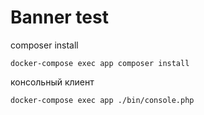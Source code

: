 # Banner test

composer install
```shell
docker-compose exec app composer install
```

консольный клиент
```shell
docker-compose exec app ./bin/console.php
```
